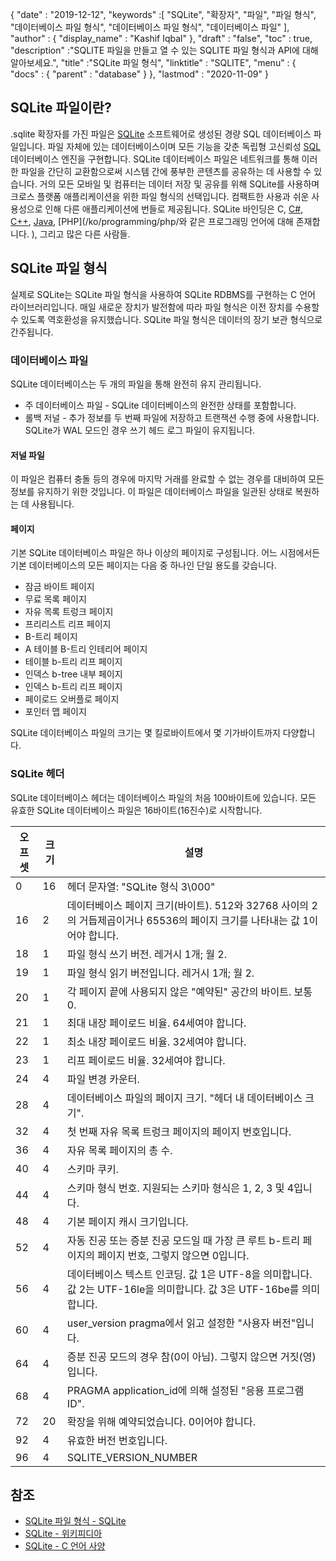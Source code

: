 {
  "date" : "2019-12-12",
  "keywords" :[ "SQLite", "확장자", "파일", "파일 형식", "데이터베이스 파일 형식", "데이터베이스 파일 형식", "데이터베이스 파일" ],
  "author" : {
    "display_name" : "Kashif Iqbal"
},
  "draft" : "false",
  "toc" : true,
  "description" :"SQLITE 파일을 만들고 열 수 있는 SQLITE 파일 형식과 API에 대해 알아보세요.",
  "title" :"SQLite 파일 형식",
  "linktitle" : "SQLITE",
  "menu" : {
    "docs" : {
      "parent" : "database"
}
},
  "lastmod" : "2020-11-09"
}

## SQLite 파일이란?

.sqlite 확장자를 가진 파일은 [SQLite](https://www.sqlite.org/index.html) 소프트웨어로 생성된 경량 SQL 데이터베이스 파일입니다. 파일 자체에 있는 데이터베이스이며 모든 기능을 갖춘 독립형 고신뢰성 [SQL](/ko/database/sql/) 데이터베이스 엔진을 구현합니다. SQLite 데이터베이스 파일은 네트워크를 통해 이러한 파일을 간단히 교환함으로써 시스템 간에 풍부한 콘텐츠를 공유하는 데 사용할 수 있습니다. 거의 모든 모바일 및 컴퓨터는 데이터 저장 및 공유를 위해 SQLite를 사용하며 크로스 플랫폼 애플리케이션을 위한 파일 형식의 선택입니다. 컴팩트한 사용과 쉬운 사용성으로 인해 다른 애플리케이션에 번들로 제공됩니다. SQLite 바인딩은 C, [C#](/ko/programming/cs/), [C++](/ko/programming/cpp/), [Java](/ko/programming/java/), [PHP](/ko/programming/php/와 같은 프로그래밍 언어에 대해 존재합니다. ), 그리고 많은 다른 사람들.

## SQLite 파일 형식

실제로 SQLite는 SQLite 파일 형식을 사용하여 SQLite RDBMS를 구현하는 C 언어 라이브러리입니다. 매일 새로운 장치가 발전함에 따라 파일 형식은 이전 장치를 수용할 수 있도록 역호환성을 유지했습니다. SQLite 파일 형식은 데이터의 장기 보관 형식으로 간주됩니다.

### 데이터베이스 파일

SQLite 데이터베이스는 두 개의 파일을 통해 완전히 유지 관리됩니다.
* 주 데이터베이스 파일 - SQLite 데이터베이스의 완전한 상태를 포함합니다.
* 롤백 저널 - 추가 정보를 두 번째 파일에 저장하고 트랜잭션 수행 중에 사용합니다. SQLite가 WAL 모드인 경우 쓰기 헤드 로그 파일이 유지됩니다.

#### 저널 파일

이 파일은 컴퓨터 충돌 등의 경우에 마지막 거래를 완료할 수 없는 경우를 대비하여 모든 정보를 유지하기 위한 것입니다. 이 파일은 데이터베이스 파일을 일관된 상태로 복원하는 데 사용됩니다.

#### 페이지

기본 SQLite 데이터베이스 파일은 하나 이상의 페이지로 구성됩니다. 어느 시점에서든 기본 데이터베이스의 모든 페이지는 다음 중 하나인 단일 용도를 갖습니다.

* 잠금 바이트 페이지
* 무료 목록 페이지
* 자유 목록 트렁크 페이지
* 프리리스트 리프 페이지
* B-트리 페이지
* A 테이블 B-트리 인테리어 페이지
* 테이블 b-트리 리프 페이지
* 인덱스 b-tree 내부 페이지
* 인덱스 b-트리 리프 페이지
* 페이로드 오버플로 페이지
* 포인터 맵 페이지

SQLite 데이터베이스 파일의 크기는 몇 킬로바이트에서 몇 기가바이트까지 다양합니다.

### SQLite 헤더

SQLite 데이터베이스 헤더는 데이터베이스 파일의 처음 100바이트에 있습니다. 모든 유효한 SQLite 데이터베이스 파일은 16바이트(16진수)로 시작합니다.

|오프셋|크기|설명|
---|---|---|
|0|16|헤더 문자열: "SQLite 형식 3\000"|
|16|2|데이터베이스 페이지 크기(바이트). 512와 32768 사이의 2의 거듭제곱이거나 65536의 페이지 크기를 나타내는 값 1이어야 합니다.|
|18|1|파일 형식 쓰기 버전. 레거시 1개; 월 2.|
|19|1|파일 형식 읽기 버전입니다. 레거시 1개; 월 2.|
|20|1|각 페이지 끝에 사용되지 않은 "예약된" 공간의 바이트. 보통 0.|
|21|1|최대 내장 페이로드 비율. 64세여야 합니다.|
|22|1|최소 내장 페이로드 비율. 32세여야 합니다.|
|23|1|리프 페이로드 비율. 32세여야 합니다.|
|24|4|파일 변경 카운터.|
|28|4|데이터베이스 파일의 페이지 크기. "헤더 내 데이터베이스 크기".|
|32|4|첫 번째 자유 목록 트렁크 페이지의 페이지 번호입니다.|
|36|4|자유 목록 페이지의 총 수.|
|40|4|스키마 쿠키.|
|44|4|스키마 형식 번호. 지원되는 스키마 형식은 1, 2, 3 및 4입니다.|
|48|4|기본 페이지 캐시 크기입니다.|
|52|4|자동 진공 또는 증분 진공 모드일 때 가장 큰 루트 b-트리 페이지의 페이지 번호, 그렇지 않으면 0입니다.|
|56|4|데이터베이스 텍스트 인코딩. 값 1은 UTF-8을 의미합니다. 값 2는 UTF-16le을 의미합니다. 값 3은 UTF-16be를 의미합니다.|
|60|4|user_version pragma에서 읽고 설정한 "사용자 버전"입니다.|
|64|4|증분 진공 모드의 경우 참(0이 아님). 그렇지 않으면 거짓(영)입니다.|
|68|4|PRAGMA application_id에 의해 설정된 "응용 프로그램 ID".|
|72|20|확장을 위해 예약되었습니다. 0이어야 합니다.|
|92|4|유효한 버전 번호입니다.|
|96|4|SQLITE_VERSION_NUMBER|

## 참조 ##

* [SQLite 파일 형식 - SQLite](https://www.sqlite.org/fileformat2.html)
* [SQLite - 위키피디아](https://en.wikipedia.org/wiki/SQLite)
* [SQLite - C 언어 사양](https://www.sqlite.org/c3ref/intro.html)

